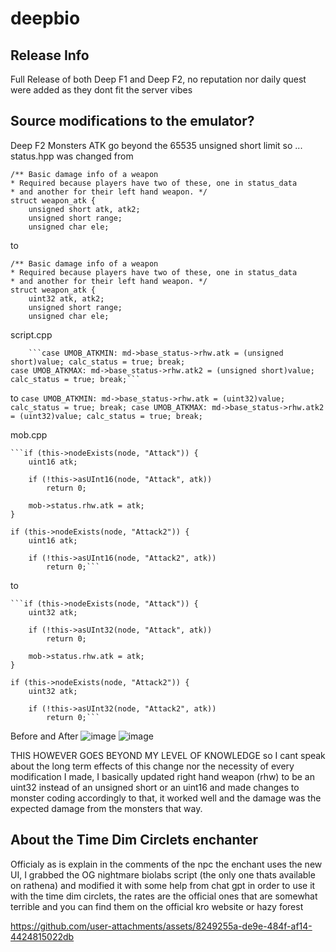 # deepbio

## Release Info

Full Release of both Deep F1 and Deep F2, no reputation nor daily quest were added as they dont fit the server vibes

## Source modifications to the emulator?

Deep F2 Monsters ATK go beyond the 65535 unsigned short limit  so ...
status.hpp was changed from 
```
/** Basic damage info of a weapon
* Required because players have two of these, one in status_data
* and another for their left hand weapon. */
struct weapon_atk {
	unsigned short atk, atk2;
	unsigned short range;
	unsigned char ele;
```
to
```
/** Basic damage info of a weapon
* Required because players have two of these, one in status_data
* and another for their left hand weapon. */
struct weapon_atk {
	uint32 atk, atk2;
	unsigned short range;
	unsigned char ele;
```
script.cpp 

    	```case UMOB_ATKMIN: md->base_status->rhw.atk = (unsigned short)value; calc_status = true; break;
	case UMOB_ATKMAX: md->base_status->rhw.atk2 = (unsigned short)value; calc_status = true; break;```
  to
	```case UMOB_ATKMIN: md->base_status->rhw.atk = (uint32)value; calc_status = true; break;
	case UMOB_ATKMAX: md->base_status->rhw.atk2 = (uint32)value; calc_status = true; break;```

mob.cpp

	```if (this->nodeExists(node, "Attack")) {
		uint16 atk;

		if (!this->asUInt16(node, "Attack", atk))
			return 0;

		mob->status.rhw.atk = atk;
	}
	
	if (this->nodeExists(node, "Attack2")) {
		uint16 atk;

		if (!this->asUInt16(node, "Attack2", atk))
			return 0;```

to

	```if (this->nodeExists(node, "Attack")) {
		uint32 atk;

		if (!this->asUInt32(node, "Attack", atk))
			return 0;

		mob->status.rhw.atk = atk;
	}
	
	if (this->nodeExists(node, "Attack2")) {
		uint32 atk;

		if (!this->asUInt32(node, "Attack2", atk))
			return 0;```
   
Before and After
   ![image](https://github.com/user-attachments/assets/7431632c-7961-4667-bd79-7a888960d92a)
   ![image](https://github.com/user-attachments/assets/dae12ba8-b445-481e-934b-ae27d2e21f2f)

THIS HOWEVER GOES BEYOND MY LEVEL OF KNOWLEDGE so I cant speak about the long term effects of this change nor the necessity of every modification I made, I basically updated right hand weapon (rhw) to be an uint32 instead of an unsigned short or an uint16 and made changes to monster coding accordingly to that, it worked well and the damage was the expected damage from the monsters that way.

## About the Time Dim Circlets enchanter

Officialy as is explain in the comments of the npc the enchant uses the new UI, I grabbed the OG nightmare biolabs script (the only one thats available on rathena) and modified it with some help from chat gpt in order to use it with the time dim circlets, the rates are the official ones that are somewhat terrible and you can find them on the official kro website or hazy forest




https://github.com/user-attachments/assets/8249255a-de9e-484f-af14-4424815022db



